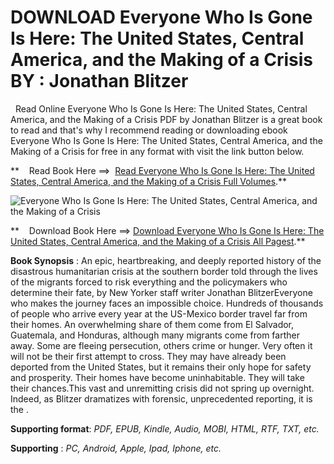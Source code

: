  **DOWNLOAD Everyone Who Is Gone Is Here: The United States, Central America, and the Making of a Crisis BY : Jonathan Blitzer**
===============================================================================================================================

  Read Online Everyone Who Is Gone Is Here: The United States, Central America, and the Making of a Crisis PDF by Jonathan Blitzer is a great book to read and that's why I recommend reading or downloading ebook Everyone Who Is Gone Is Here: The United States, Central America, and the Making of a Crisis for free in any format with visit the link button below.

**    Read Book Here ==>  [Read Everyone Who Is Gone Is Here: The United States, Central America, and the Making of a Crisis Full Volumes](https://goodreadbook.site/?book=1984880802).**

![Everyone Who Is Gone Is Here: The United States, Central America, and the Making of a Crisis](https://i.gr-assets.com/images/S/compressed.photo.goodreads.com/books/1697736195l/145624514.jpg)

**    Download Book Here ==> [Download Everyone Who Is Gone Is Here: The United States, Central America, and the Making of a Crisis All Pagest](https://goodreadbook.site/?book=1984880802).**

**Book Synopsis** : An epic, heartbreaking, and deeply reported history of the disastrous humanitarian crisis at the southern border told through the lives of the migrants forced to risk everything and the policymakers who determine their fate, by New Yorker staff writer Jonathan BlitzerEveryone who makes the journey faces an impossible choice. Hundreds of thousands of people who arrive every year at the US-Mexico border travel far from their homes. An overwhelming share of them come from El Salvador, Guatemala, and Honduras, although many migrants come from farther away. Some are fleeing persecution, others crime or hunger. Very often it will not be their first attempt to cross. They may have already been deported from the United States, but it remains their only hope for safety and prosperity. Their homes have become uninhabitable. They will take their chances.This vast and unremitting crisis did not spring up overnight. Indeed, as Blitzer dramatizes with forensic, unprecedented reporting, it is the .

**Supporting format**: _PDF, EPUB, Kindle, Audio, MOBI, HTML, RTF, TXT, etc._

**Supporting** : _PC, Android, Apple, Ipad, Iphone, etc._